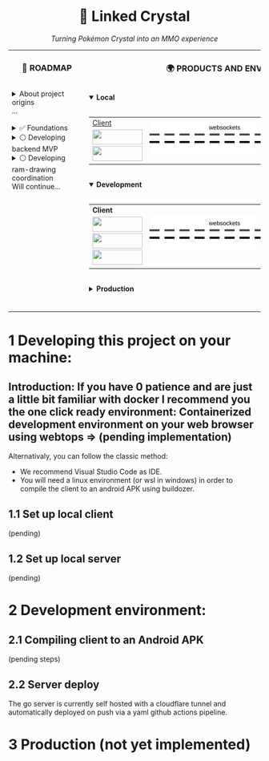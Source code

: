 <h1 align="center">💎 Linked Crystal</h1>
<p align="center"><em>Turning Pokémon Crystal into an MMO experience</em></p>

<table>
  <tr>
    <td valign="top">
      <h3 align="center">🚀 ROADMAP</h3>
      <img src="https://via.placeholder.com/400x1/FFFFFF/FFFFFF" alt="" width="140" height="1">
      <br>
      <details>
        <summary>About project origins</summary>
      <details>
        <summary>✅ 2020: The idea is born</summary>
        Probably around 2020 I discovered this bad boy called Pyboy. I was so hyped about that famouse video where one guy used genetic algorithms to teach a neuronal network to play Super Mario. That was way before LLMs and looked just amazing! I didnt even use git at the moment and had learnt Python just for bioinformatics. Somehow i reallized I could teoretically mimic an online experience for Pokemon Silver (my first and most favorite videogame) with the functions the pyboy API offered. Pyboy didnt even have sound nor color support at that moment. 
      </details>
      <br>
      <details>
        <summary>✅ 2023: Second iteration</summary>
        This time with pokemon crystal in mind (better pokemon diversity during the early game). I had to map the ram positions again as they're different for this rom. This time with color and a stronger programming background around 2023. But there was a little big problem: I play emulators on android laying on my sofa, not on desktop, which is way more unconfortable.
      </details>
      <br>
      <details>
        <summary>✅ Adapting pyboy to android</summary>
        By far the hardest and most uncertain thing I've done in this world. I was stuck here for a couple of years. Somehow it ended up working.
      </details>
      </details>
      <div>...</div>
      <br>
      <details>
        <summary>✅ Foundations</summary>
        <ul>
          <li>✅ Defining architecture</li>
          <li>✅ Integrating pyboy into an APK</li>
          <li>✅ Defining development environments</li>
        </ul>
      </details>
      <details>
        <summary>⚪ Developing backend MVP</summary>
        <ul>
          <li>⚪ Websockets and really eficient approach</li>
          <li>⚪ Centrilized server</li>
          <li>⚪ Sends info from all players to every player every 0.1 secs</li>
          <li>⚪ Easy to update data transfer model</li>
        </ul>
      </details>
      <details>
        <summary>⚪ Developing ram-drawing coordination</summary>
        <ul>
          <li>⚪ Defining the data transfer model</li>
          <li>⚪ Flawless drawing of the diferent players on screen</li>
        </ul>
      </details>
      <div>Will continue...</div>
    </td>
    <td valign="top">
      <h3 align="center">🌍 PRODUCTS AND ENVIRONMENTS</h3>    
      <img src="https://via.placeholder.com/400x1/FFFFFF/FFFFFF" alt="" width="600" height="1"><br>
      <details open>
        <summary><b>Local</b><br></summary>
          <br>
          <table>
              <tr>
                <td>
                  <a href="#1.1-set-up-local-client">Client</a>
                </td>
                <td rowspan="3" align="center">
                  <img src="https://raw.githubusercontent.com/sergiomele97/Linked_crystal_monorepo/main/.github/assets/flow.svg" width="300" alt="data flow animation">
                </td>
                <td>
                  <a href="#1.2-set-up-local-server">Server</a>
                </td>
              </tr>
              <tr>
                  <td>
                    <code><img height="30" width="100" src="https://img.shields.io/badge/Kivy-Desktop-brightgreen"></code><br>
                    <code><img height="30" width="100" src="https://img.shields.io/badge/Python-FFD43B?style=for-the-badge&logo=python&logoColor=blue"></code>
                  </td>
                  <td>
                    <code><img height="60" width="100" src="https://img.shields.io/badge/Go-00ADD8?logo=Go&logoColor=white&style=for-the-badge"></code>
                  </td>
              </tr>
          </table>
      </details>
      <img src="https://via.placeholder.com/400x1/FFFFFF/FFFFFF" alt="" width="600" height="1"><br>
      <details open>
        <summary><b>Development</b><br></summary>
          <br>
          <table>
              <tr>
                <td><b>Client</b></td>
                <td rowspan="2" align="center">
                  <img src="https://raw.githubusercontent.com/sergiomele97/Linked_crystal_monorepo/main/.github/assets/flow.svg" width="300" alt="data flow animation">
                </td>
                <td><b>Server</b></td>
              </tr>
              <tr>
                  <td>
                    <code><img height="30" width="100" src="https://img.shields.io/badge/Android-3DDC84?logo=android&logoColor=white"></code><br>         
                    <code><img height="30" width="100" src="https://img.shields.io/badge/Kivy-Buildozer-blue?logo=python"></code><br>
                    <code><img height="30" width="100" src="https://img.shields.io/badge/Python-FFD43B?style=for-the-badge&logo=python&logoColor=blue"></code>
                  </td>
                  <td>
                    <code><img height="30" width="100" src="https://img.shields.io/badge/Cloudflare-F38020?style=for-the-badge&logo=Cloudflare&logoColor=white"></code><br>
                    <code><img height="60" width="100" src="https://img.shields.io/badge/Go-00ADD8?logo=Go&logoColor=white&style=for-the-badge"></code>
                  </td>
              </tr>
          </table>
      </details>
      <img src="https://via.placeholder.com/400x1/FFFFFF/FFFFFF" alt="" width="600" height="1"><br>
      <details>
        <summary><b>Production</b><br></summary>
          <br>
          <table>
              <tr>
                <td><b>Client</b></td>
                <td rowspan="2" align="center">
                  <img src="https://raw.githubusercontent.com/sergiomele97/Linked_crystal_monorepo/main/.github/assets/not_flow.svg" width="300" alt="data flow animation">
                </td>
                <td><b>Server</b></td>
              </tr>
              <tr>
                  <td>
                    Not published
                  </td>
                  <td>
                    Not deployed
                  </td>
              </tr>
          </table>
      </details>
      <img src="https://via.placeholder.com/400x1/FFFFFF/FFFFFF" alt="" width="600" height="1"><br>
      <br>
    </td>
    
  </tr>
</table>

# 1 Developing this project on your machine:

## Introduction: If you have 0 patience and are just a little bit familiar with docker I recommend you the one click ready environment: Containerized development environment on your web browser using webtops => (pending implementation)

Alternativaly, you can follow the classic method:
- We recommend Visual Studio Code as IDE.
- You will need a linux environment (or wsl in windows) in order to compile the client to an android APK using buildozer.

## 1.1 Set up local client
(pending)

## 1.2 Set up local server
(pending)

# 2 Development environment:

## 2.1 Compiling client to an Android APK
(pending steps)

## 2.2 Server deploy
The go server is currently self hosted with a cloudflare tunnel and automatically deployed on push via a yaml github actions pipeline.

# 3 Production (not yet implemented)
